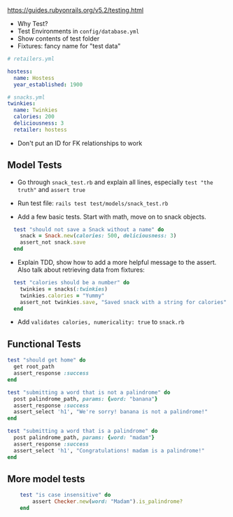 https://guides.rubyonrails.org/v5.2/testing.html

- Why Test?  
- Test Environments in `config/database.yml`
- Show contents of test folder
- Fixtures:  fancy name for "test data"

```yml
# retailers.yml

hostess:
  name: Hostess
  year_established: 1900

# snacks.yml
twinkies:
  name: Twinkies
  calories: 200
  deliciousness: 3
  retailer: hostess
```

- Don't put an ID for FK relationships to work

## Model Tests

- Go through `snack_test.rb` and explain all lines, especially `test "the truth"` and `assert true`

- Run test file:  `rails test test/models/snack_test.rb `

- Add a few basic tests.  Start with math, move on to snack objects.

```rb
  test "should not save a Snack without a name" do
    snack = Snack.new(calories: 500, deliciousness: 3)
    assert_not snack.save
  end
```

- Explain TDD, show how to add a more helpful message to the assert.  Also talk about retrieving data from fixtures:

```rb
  test "calories should be a number" do 
    twinkies = snacks(:twinkies)
    twinkies.calories = "Yummy"
    assert_not twinkies.save, "Saved snack with a string for calories"
  end
```

- Add `validates calories, numericality: true` to `snack.rb`

## Functional Tests

```rb
test "should get home" do 
  get root_path
  assert_response :success
end

test "submitting a word that is not a palindrome" do
  post palindrome_path, params: {word: "banana"}
  assert_response :success
  assert_select 'h1', "We're sorry! banana is not a palindrome!"
end

test "submitting a word that is a palindrome" do
  post palindrome_path, params: {word: "madam"}
  assert_response :success
  assert_select 'h1', "Congratulations! madam is a palindrome!"
end
```


## More model tests
```rb
    test "is case insensitive" do 
        assert Checker.new(word: "Madam").is_palindrome?
    end
```